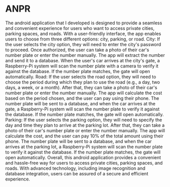 # ANPR
The android application that I developed is designed to provide a seamless and convenient experience for users who want to access private cities, parking spaces, and roads. With a user-friendly interface, the app enables users to choose from three different options: city, parking, or road. 
City: If the user selects the city option, they will need to enter the city's password to proceed. Once authorized, the user can take a photo of their car's number plate or enter the number manually. The app will extract the number and send it to a database. When the user's car arrives at the city's gate, a Raspberry-Pi system will scan the number plate with a camera to verify it against the database. If the number plate matches, the gate will open automatically.
Road: If the user selects the road option, they will need to choose the period during which they plan to use the road (e.g., a day, two days, a week, or a month). After that, they can take a photo of their car's number plate or enter the number manually. The app will calculate the cost based on the period chosen, and the user can pay using their phone. The number plate will be sent to a database, and when the car arrives at the gate, a Raspberry-Pi system will scan the number plate to verify it against the database. If the number plate matches, the gate will open automatically.
Parking: If the user selects the parking option, they will need to specify the day and time they plan to arrive at the parking lot. After that, they can take a photo of their car's number plate or enter the number manually. The app will calculate the cost, and the user can pay 10% of the total amount using their phone. The number plate will be sent to a database, and when the car arrives at the parking lot, a Raspberry-Pi system will scan the number plate to verify it against the database. If the number plate matches, the gate will open automatically.
Overall, this android application provides a convenient and hassle-free way for users to access private cities, parking spaces, and roads. With advanced technology, including image recognition and database integration, users can be assured of a secure and efficient experience.
